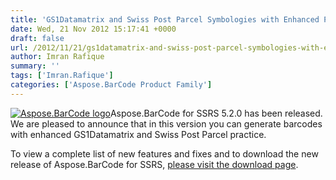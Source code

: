 ```yaml
---
title: 'GS1Datamatrix and Swiss Post Parcel Symbologies with Enhanced Practice in Aspose.BarCode for SSRS 5.2.0'
date: Wed, 21 Nov 2012 15:17:41 +0000
draft: false
url: /2012/11/21/gs1datamatrix-and-swiss-post-parcel-symbologies-with-enhanced-practice-in-aspose.barcode-for-ssrs-5.2.0/
author: Imran Rafique
summary: ''
tags: ['Imran.Rafique']
categories: ['Aspose.BarCode Product Family']
---
```


[![Aspose.BarCode logo][1]](https://blog.aspose.com/wp-content/uploads/sites/2/2012/04/aspose.barcode-logo2.jpg)Aspose.BarCode for SSRS 5.2.0 has been released. We are pleased to announce that in this version you can generate barcodes with enhanced GS1Datamatrix and Swiss Post Parcel practice.

To view a complete list of new features and fixes and to download the new release of Aspose.BarCode for SSRS, [please visit the download page][2].




[1]: https://blog.aspose.com/wp-content/uploads/sites/2/2012/04/aspose.barcode-logo2.jpg "Aspose.BarCode logo"
[2]: http://www.aspose.com/community/files/52/ssrs-rendering-extensions/aspose.barcode-for-reporting-services/default.aspx




